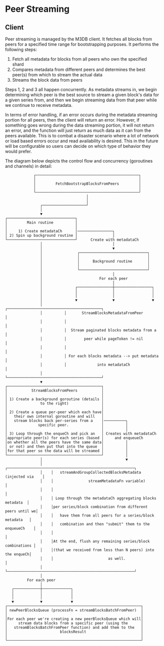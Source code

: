 # Peer Streaming

## Client

Peer streaming is managed by the M3DB client.  It fetches all blocks from peers for a specified time range for bootstrapping purposes.  It performs the following steps:

1. Fetch all metadata for blocks from all peers who own the specified shard
2. Compares metadata from different peers and determines the best peer(s) from which to stream the actual data
3. Streams the block data from peers

Steps 1, 2 and 3 all happen concurrently.  As metadata streams in, we begin determining which peer is the best source to stream a given block's data for a given series from, and then we begin streaming data from that peer while we continue to receive metadata.

In terms of error handling, if an error occurs during the metadata streaming portion for all peers, then the client will return an error. However, if something goes wrong during the data streaming portion, it will not return an error, and the function will just return as much data as it can from the peers available.  This is to combat a disaster scenario where a lot of network or load based errors occur and read availability is desired.  This in the future will be configurable so users can decide on which type of behavior they would prefer.

The diagram below depicts the control flow and concurrency (goroutines and channels) in detail:

```
             ┌───────────────────────────────────────────────┐
             │                                               │
             │         FetchBootstrapBlocksFromPeers         │
             │                                               │
             └───────────────────────────────────────────────┘
                                     │
                                     │
                ┌────────────────────┘
                │
                ▼  
┌───────────────────────────────┐
│         Main routine          │
│                               │
│     1) Create metadataCh      │────────────────┐
│ 2) Spin up background routine │                │
└───────────────────────────────┘      Create with metadataCh
                │                                │
                │                                ▼
                │                ┌───────────────────────────────┐
                │                │                               │
                │                │      Background routine       │
                │                │                               │
                │                └───────────────────────────────┘
                │                                │
                │                          For each peer
                │                                │
                │               ┌────────────────┼─────────────────┐
                │               │                │                 │
                │               │                │                 │
                │               ▼                ▼                 ▼
                │          ┌───────────────────────────────────────────┐
                │          │       StreamBlocksMetadataFromPeer        │
                │          │                                           │
                │          │  Stream paginated blocks metadata from a  │
                │          │        peer while pageToken != nil        │
                │          │                                           │
                │          │ For each blocks metadata --> put metadata │
                │          │              into metadataCh              │
                │          └───────────────────────────────────────────┘
                ▼
┌───────────────────────────────────────────┐                        
│           StreamBlocksFromPeers           │                        
│                                           │                        
│ 1) Create a background goroutine (details │                        
│               to the right)               │                        
│                                           │                        
│ 2) Create a queue per-peer which each have│                        
│   their own internal goroutine and will   │                        
│   stream blocks back per-series from a    │──────────┐             
│              specific peer.               │          │             
│                                           │          │             
│ 3) Loop through the enqueCh and pick an   │ Creates with metadataCh
│appropriate peer(s) for each series (based │     and enqueueCh      
│on whether all the peers have the same data│          │             
│ or not) and then put that into the queue  │          │             
│for that peer so the data will be streamed │          │             
└───────────────────────────────────────────┘          │             
                │                                      ▼             
                │    ┌──────────────────────────────────────────────────────────┐
                │    │   streamAndGroupCollectedBlocksMetadata (injected via    │
                │    │                streamMetadataFn variable)                │
                │    │                                                          │
                │    │ Loop through the metadataCh aggregating blocks metadata  │
                │    │per series/block combination from different peers until we│
                │    │   have them from all peers for a series/block metadata   │
                │    │   combination and then "submit" them to the enqueueCh    │
                │    │                                                          │
                │    │At the end, flush any remaining series/block combinations │
                │    │(that we received from less than N peers) into the enqueCh│
                │    │                         as well.                         │
                │    └──────────────────────────────────────────────────────────┘
                │              
          For each peer        
                │              
   ┌────────────┼─────────────┐
   │            │             │
   │            │             │
   ▼            ▼             ▼
┌─────────────────────────────────────────────────────────────┐
│ newPeerBlocksQueue (processFn = streamBlocksBatchFromPeer)  │
│                                                             │
│For each peer we're creating a new peerBlocksQueue which will│
│     stream data blocks from a specific peer (using the      │
│   streamBlocksBatchFromPeer function) and add them to the   │
│                        blocksResult                         │
│                                                             │
└─────────────────────────────────────────────────────────────┘
```
